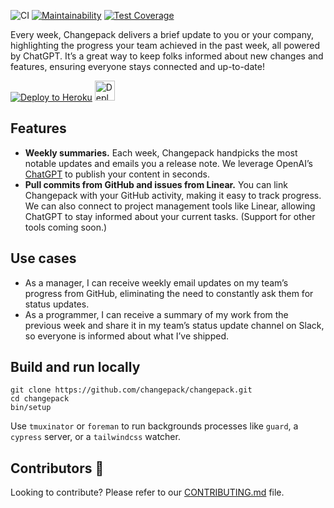 ![CI](https://github.com/changepack/changepack/actions/workflows/ci.yml/badge.svg)
[![Maintainability](https://api.codeclimate.com/v1/badges/6fcca30f3ba6843848db/maintainability)](https://codeclimate.com/github/changepack/changepack/maintainability)
[![Test Coverage](https://api.codeclimate.com/v1/badges/6fcca30f3ba6843848db/test_coverage)](https://codeclimate.com/github/changepack/changepack/test_coverage)

Every week, Changepack delivers a brief update to you or your company, highlighting the progress your team achieved in the past week, all powered by ChatGPT. It’s a great way to keep folks informed about new changes and features, ensuring everyone stays connected and up-to-date!

[![Deploy to Heroku](https://www.herokucdn.com/deploy/button.svg)](https://heroku.com/deploy)
<a href="https://render.com/deploy?repo=https://github.com/changepack/changepack">
  <img src="https://render.com/images/deploy-to-render-button.svg" alt="Deploy to Render" height="32">
</a>
<!-- HTML is required to rescale the image so that the button isn’t bigger than Heroku’s -->

## Features

* **Weekly summaries.** Each week, Changepack handpicks the most notable updates and emails you a release note. We leverage OpenAI’s [ChatGPT](https://openai.com/blog/chatgpt) to publish your content in seconds.
* **Pull commits from GitHub and issues from Linear.** You can link Changepack with your GitHub activity, making it easy to track progress. We can also connect to project management tools like Linear, allowing ChatGPT to stay informed about your current tasks. (Support for other tools coming soon.)

## Use cases

* As a manager, I can receive weekly email updates on my team’s progress from GitHub, eliminating the need to constantly ask them for status updates.
* As a programmer, I can receive a summary of my work from the previous week and share it in my team’s status update channel on Slack, so everyone is informed about what I’ve shipped.

## Build and run locally

```
git clone https://github.com/changepack/changepack.git
cd changepack
bin/setup
```

Use `tmuxinator` or `foreman` to run backgrounds processes like `guard`, a `cypress` server, or a `tailwindcss` watcher.

## Contributors 🎉

Looking to contribute? Please refer to our [CONTRIBUTING.md](./CONTRIBUTING.md) file.
